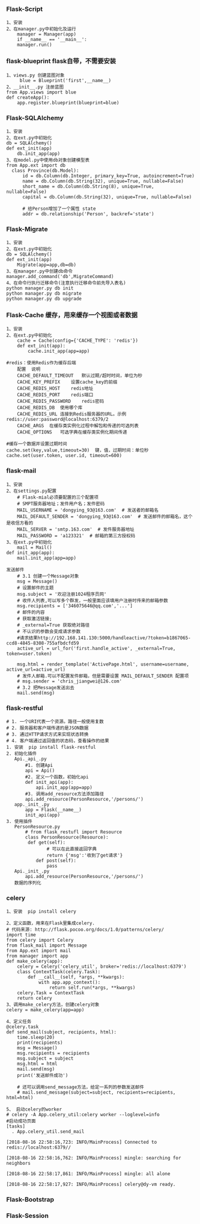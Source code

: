 ### Flask-Script

```
1、安装
2、在manager.py中初始化及运行
	manager = Manager(app)
	if __name__ == '__main__':
    manager.run()
```

### flask-blueprint   flask自带，不需要安装

```
1、views.py 创建蓝图对象
	 blue = Blueprint('first',__name__)
2、__init__.py 注册蓝图
from App.views import blue
def createApp():
	app.register.blueprint(blueprint=blue)
```

### Flask-SQLAlchemy

```
1、安装
2、在ext.py中初始化 
db = SQLAlchemy()
def ext_init(app)
	db.init_app(app)
3、在model.py中使用db对象创建模型表
from App.ext import db
  class Province(db.Model):
      id = db.Column(db.Integer, primary_key=True, autoincrement=True)
      name = db.Column(db.String(32), unique=True, nullable=False)
      short_name = db.Column(db.String(8), unique=True, nullable=False)
      capital = db.Column(db.String(32), unique=True, nullable=False)

      # 给Person增加了一个属性 state
      addr = db.relationship('Person', backref='state')
```

### Flask-Migrate

```
1、安装
2、在ext.py中初始化 
db = SQLAlchemy()
def ext_init(app)
	Migrate(app=app,db=db)
3、在manager.py中创建db命令
manager.add_command('db',MigrateCommand)
4、在命令行执行迁移命令(注意执行迁移命令前先导入表名)
python manager.py db init
python manager.py db migrate
python manager.py db upgrade
```

### Flask-Cache 缓存，用来缓存一个视图或者数据

```
1、安装
2、在ext.py中初始化
    cache = Cache(config={'CACHE_TYPE': 'redis'})
    def ext_init(app):
        cache.init_app(app=app)

#redis：使用Redis作为缓存后端
    配置  说明
    CACHE_DEFAULT_TIMEOUT   默认过期/超时时间，单位为秒
    CACHE_KEY_PREFIX    设置cache_key的前缀
    CACHE_REDIS_HOST    redis地址
    CACHE_REDIS_PORT    redis端口
    CACHE_REDIS_PASSWORD    redis密码
    CACHE_REDIS_DB  使用哪个库
    CACHE_REDIS_URL 连接到Redis服务器的URL。示例redis://user:password@localhost:6379/2
    CACHE_ARGS  在缓存类实例化过程中解包和传递的可选列表
    CACHE_OPTIONS   可选字典在缓存类实例化期间传递        
```

```
#缓存一个数据并设置过期时间
cache.set(key,value,timeout=30)  键，值，过期时间：单位秒
cache.set(user.token, user.id, timeout=600)
```

### flask-mail

```
1、安装
2、在settings.py配置
    # Flask-mial必须要配置的三个配置项
    # SMPT服务器地址；发件用户名；发件密码
    MAIL_USERNAME = 'dongying_93@163.com'  # 发送者的邮箱名
    MAIL_DEFAULT_SENDER = 'dongying_93@163.com'  # 发送邮件的邮箱名，这个是收信方看的
    MAIL_SERVER = 'smtp.163.com'  # 发件服务器地址
    MAIL_PASSWORD = 'a123321'  # 邮箱的第三方授权码
3、在ext.py中初始化
	mail = Mail()
def init_app(app):
    mail.init_app(app=app)
```

```
发送邮件
    # 3.1 创建一个Message对象
    msg = Message()
    # 设置邮件的主题
    msg.subject = '欢迎注册1024程序员网'
    # 收件人列表,可以写多个群发，一般里面应该填用户注册时传来的邮箱参数
    msg.recipients = ['346075646@qq.com','...']
    # 邮件的内容
    # 获取激活链接;
    # _external=True 获取绝对路径
    # 不认识的参数会变成请求参数
    #请求结果http://192.168.141.130:5000/handleactive/?token=b1867065-ccd8-4845-8308-755afbdcfd59
    active_url = url_for('first.handle_active', _external=True, token=user.token)

    msg.html = render_template('ActivePage.html', username=username, active_url=active_url)
    # 发件人邮箱.可以不配置发件邮箱，但是需要设置 MAIL_DEFAULT_SENDER 配置项
    # msg.sender = 'chris_jiangwei@126.com'
    # 3.2 把Message发送出去
    mail.send(msg)
```

### flask-restful

```
# 1. 一个URI代表一个资源。路径一般使用复数
# 2. 服务器和客户端传递的是JSON数据
# 3. 通过HTTP请求方式来实现状态转换
# 4. 客户端通过返回值的状态码，查看操作的结果
1. 安装  pip install flask-restful
2. 初始化插件
   Api._api_.py
       #1. 创建Api
       api = Api()
       #2. 定义一个函数，初始化api
       def init_api(app):
           api.init_app(app=app)
       #3. 调用add_resource方法添加路径
       api.add_resource(PersonResource,'/persons/')
   app._init_.py
       app = Flask(__name__)
       init_api(app)
3. 使用插件
   PersonResource.py
       # from flask_restufl import Resource
       class PersonResource(Resource):
       	def get(self):
               # 可以在此直接返回字典
               return {'msg':'收到了get请求'}
           def post(self):
               pass
   Api._init_.py
       api.add_resource(PersonResource,'/persons/')
   数据的序列化

```

### celery

    1、安装  pip install celery
    
    2、定义函数，用来在Flask里集成celery.
    # 代码来源: http://flask.pocoo.org/docs/1.0/patterns/celery/
    import time
    from celery import Celery
    from flask_mail import Message
    from App.ext import mail
    from manager import app
    def make_celery(app):
        celery = Celery('celery_util', broker='redis://localhost:6379')
        class ContextTask(celery.Task):
            def __call__(self, *args, **kwargs):
                with app.app_context():
                    return self.run(*args, **kwargs)
        celery.Task = ContextTask
        return celery
    3、调用make_celery方法，创建celery对象
    celery = make_celery(app=app)
    
    4、定义任务
    @celery.task
    def send_mail(subject, recipients, html):
        time.sleep(20)
        print(recipients)
        msg = Message()
        msg.recipients = recipients
        msg.subject = subject
        msg.html = html
        mail.send(msg)
        print('发送邮件成功')
    
        # 还可以调用send_message方法，给定一系列的参数发送邮件
        # mail.send_message(subject=subject, recipients=recipients, html=html)
    
    5、 启动celery的worker
    # celery -A App.celery_util:celery worker --loglevel=info
    #启动成功页面
    [tasks]
      . App.celery_util.send_mail
    
    [2018-08-16 22:58:16,723: INFO/MainProcess] Connected to redis://localhost:6379//
    
    [2018-08-16 22:58:16,762: INFO/MainProcess] mingle: searching for neighbors
    
    [2018-08-16 22:58:17,861: INFO/MainProcess] mingle: all alone
    
    [2018-08-16 22:58:17,927: INFO/MainProcess] celery@dy-vm ready.
             
### Flask-Bootstrap

### Flask-Session





